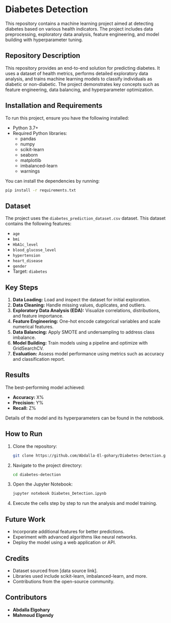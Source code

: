 # Diabetes Detection

This repository contains a machine learning project aimed at detecting diabetes based on various health indicators. The project includes data preprocessing, exploratory data analysis, feature engineering, and model building with hyperparameter tuning.

## Repository Description
This repository provides an end-to-end solution for predicting diabetes. It uses a dataset of health metrics, performs detailed exploratory data analysis, and trains machine learning models to classify individuals as diabetic or non-diabetic. The project demonstrates key concepts such as feature engineering, data balancing, and hyperparameter optimization.

## Installation and Requirements
To run this project, ensure you have the following installed:

- Python 3.7+
- Required Python libraries:
  - pandas
  - numpy
  - scikit-learn
  - seaborn
  - matplotlib
  - imbalanced-learn
  - warnings

You can install the dependencies by running:
```bash
pip install -r requirements.txt
```

## Dataset
The project uses the `diabetes_prediction_dataset.csv` dataset. This dataset contains the following features:

- `age`
- `bmi`
- `HbA1c_level`
- `blood_glucose_level`
- `hypertension`
- `heart_disease`
- `gender`
- Target: `diabetes`

## Key Steps
1. **Data Loading:** Load and inspect the dataset for initial exploration.
2. **Data Cleaning:** Handle missing values, duplicates, and outliers.
3. **Exploratory Data Analysis (EDA):** Visualize correlations, distributions, and feature importance.
4. **Feature Engineering:** One-hot encode categorical variables and scale numerical features.
5. **Data Balancing:** Apply SMOTE and undersampling to address class imbalance.
6. **Model Building:** Train models using a pipeline and optimize with GridSearchCV.
7. **Evaluation:** Assess model performance using metrics such as accuracy and classification report.

## Results
The best-performing model achieved:
- **Accuracy:** X%
- **Precision:** Y%
- **Recall:** Z%

Details of the model and its hyperparameters can be found in the notebook.

## How to Run
1. Clone the repository:
   ```bash
   git clone https://github.com/Abdalla-El-gohary/Diabetes-Detection.git
   ```
2. Navigate to the project directory:
   ```bash
   cd diabetes-detection
   ```
3. Open the Jupyter Notebook:
   ```bash
   jupyter notebook Diabetes_Detection.ipynb
   ```
4. Execute the cells step by step to run the analysis and model training.

## Future Work
- Incorporate additional features for better predictions.
- Experiment with advanced algorithms like neural networks.
- Deploy the model using a web application or API.

## Credits
- Dataset sourced from [data source link].
- Libraries used include scikit-learn, imbalanced-learn, and more.
- Contributions from the open-source community.

## Contributors
- **Abdalla Elgohary**
- **Mahmoud Elgendy** 

